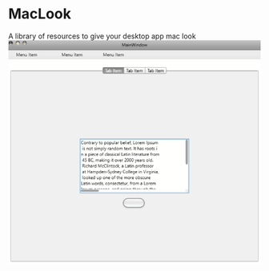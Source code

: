 # MacLook
A library of resources to give your desktop app mac look
![alt tag](https://raw.githubusercontent.com/iskenxan/MacLook/master/readme_gifs/whole.gif)

